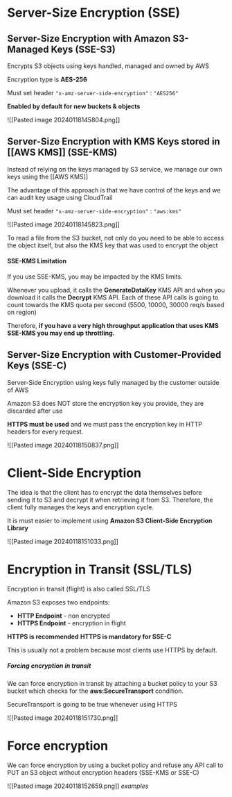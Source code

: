 
# Server-Size Encryption (SSE)


## Server-Size Encryption with Amazon S3-Managed Keys (SSE-S3)

Encrypts S3 objects using keys handled, managed and owned by AWS

Encryption type is **AES-256**

Must set header `"x-amz-server-side-encryption"` : `"AES256"`

**Enabled by default for new buckets & objects**

![[Pasted image 20240118145804.png]]


## Server-Size Encryption with KMS Keys stored in [[AWS KMS]] (SSE-KMS)

Instead of relying on the keys managed by S3 service, we manage our own keys using the [[AWS KMS]]

The advantage of this approach is that we have control of the keys and we can audit key usage using CloudTrail

Must set header `"x-amz-server-side-encryption"` : `"aws:kms"`

![[Pasted image 20240118145823.png]]

To read a file from the S3 bucket, not only do you need to be able to access the object itself, but also the KMS key that was used to encrypt the object

#### SSE-KMS Limitation

If you use SSE-KMS, you may be impacted by the KMS limits.

Whenever you upload, it calls the **GenerateDataKey** KMS API and when you download it calls the **Decrypt** KMS API. Each of these API calls is going to count towards the KMS quota per second (5500, 10000, 30000 req/s based on region)

Therefore, **if you have a very high throughput application that uses KMS SSE-KMS you may end up throttling.**


## Server-Size Encryption with Customer-Provided Keys (SSE-C)

Server-Side Encryption using keys fully managed by the customer outside of AWS

Amazon S3 does NOT store the encryption key you provide, they are discarded after use

**HTTPS must be used** and we must pass the encryption key in HTTP headers for every request.

![[Pasted image 20240118150837.png]]


# Client-Side Encryption

The idea is that the client has to encrypt the data themselves before sending it to S3 and decrypt it when retrieving it from S3. Therefore, the client fully manages the keys and encryption cycle.

It is must easier to implement using **Amazon S3 Client-Side Encryption Library**

![[Pasted image 20240118151033.png]]


# Encryption in Transit (SSL/TLS)

Encryption in transit (flight) is also called SSL/TLS

Amazon S3 exposes two endpoints:
- **HTTP Endpoint** - non encrypted
- **HTTPS Endpoint** - encryption in flight

**HTTPS is recommended**
**HTTPS is mandatory for SSE-C**

This is usually not a problem because most clients use HTTPS by default.

##### Forcing encryption in transit

We can force encryption in transit by attaching a bucket policy to your S3 bucket which checks for the **aws:SecureTransport** condition.

SecureTransport is going to be true whenever using HTTPS

![[Pasted image 20240118151730.png]]

# Force encryption

We can force encryption by using a bucket policy and refuse any API call to PUT an S3 object without encryption headers (SSE-KMS or SSE-C)

![[Pasted image 20240118152659.png]]
*examples*
